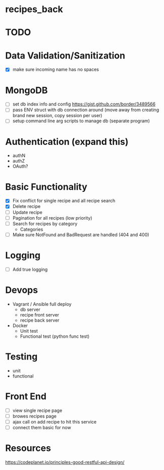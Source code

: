 # recipes_back

# TODO
# Data Validation/Sanitization
- [x] make sure incoming name has no spaces

# MongoDB 
- [ ] set db index info and config https://gist.github.com/border/3489566
- [ ] pass ENV struct with db connection around (move away from creating brand new session, copy session per user)
- [ ] setup command line arg scripts to manage db (separate program)

# Authentication (expand this)
- authN
- authZ
- OAuth? 

# Basic Functionality
- [x] Fix conflict for single recipe and all recipe search 
- [x] Delete recipe
- [ ] Update recipe
- [ ] Pagination for all recipes (low priority)
- [ ] Search for recipes by category
	- Categories
- [ ] Make sure NotFound and BadRequest are handled (404 and 400)

# Logging
- [ ] Add true logging

# Devops
- Vagrant / Ansible full deploy
	- db server
	- recipe front server
	- recipe back server
- Docker
	- Unit test
	- Functional test (python func test)

# Testing
- unit
- functional

# Front End
- [ ] view single recipe page
- [ ] browes recipes page
- [ ] ajax call on add recipe to hit this service
- [ ] connect them basic for now

# Resources
https://codeplanet.io/principles-good-restful-api-design/
